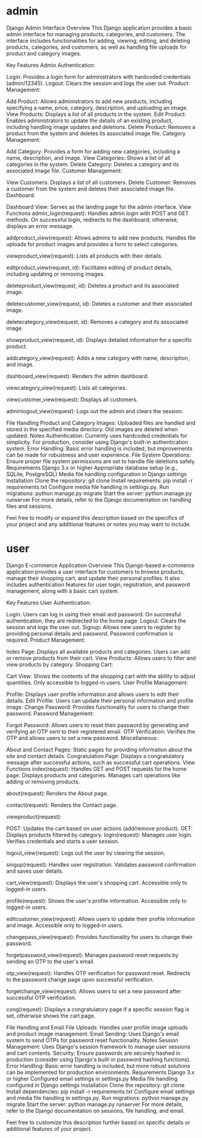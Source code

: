 # admin 
Django Admin Interface
Overview
This Django application provides a basic admin interface for managing products, categories, and customers. The interface includes functionalities for adding, viewing, editing, and deleting products, categories, and customers, as well as handling file uploads for product and category images.

Key Features
Admin Authentication:

Login: Provides a login form for administrators with hardcoded credentials (admin/12345).
Logout: Clears the session and logs the user out.
Product Management:

Add Product: Allows administrators to add new products, including specifying a name, price, category, description, and uploading an image.
View Products: Displays a list of all products in the system.
Edit Product: Enables administrators to update the details of an existing product, including handling image updates and deletions.
Delete Product: Removes a product from the system and deletes its associated image file.
Category Management:

Add Category: Provides a form for adding new categories, including a name, description, and image.
View Categories: Shows a list of all categories in the system.
Delete Category: Deletes a category and its associated image file.
Customer Management:

View Customers: Displays a list of all customers.
Delete Customer: Removes a customer from the system and deletes their associated image file.
Dashboard:

Dashboard View: Serves as the landing page for the admin interface.
View Functions
admin_login(request): Handles admin login with POST and GET methods. On successful login, redirects to the dashboard; otherwise, displays an error message.

addproduct_view(request): Allows admins to add new products. Handles file uploads for product images and provides a form to select categories.

viewproduct_view(request): Lists all products with their details.

editproduct_view(request, id): Facilitates editing of product details, including updating or removing images.

deleteproduct_view(request, id): Deletes a product and its associated image.

deletecustomer_view(request, id): Deletes a customer and their associated image.

deletecategory_view(request, id): Removes a category and its associated image.

showproduct_view(request, id): Displays detailed information for a specific product.

addcategory_view(request): Adds a new category with name, description, and image.

dashboard_view(request): Renders the admin dashboard.

viewcategory_view(request): Lists all categories.

viewcustomer_view(request): Displays all customers.

adminlogout_view(request): Logs out the admin and clears the session.

File Handling
Product and Category Images: Uploaded files are handled and stored in the specified media directory. Old images are deleted when updated.
Notes
Authentication: Currently uses hardcoded credentials for simplicity. For production, consider using Django's built-in authentication system.
Error Handling: Basic error handling is included, but improvements can be made for robustness and user experience.
File System Operations: Ensure proper file system permissions are set to handle file deletions safely.
Requirements
Django 3.x or higher
Appropriate database setup (e.g., SQLite, PostgreSQL)
Media file handling configuration in Django settings
Installation
Clone the repository: git clone <repository-url>
Install requirements: pip install -r requirements.txt
Configure media file handling in settings.py.
Run migrations: python manage.py migrate
Start the server: python manage.py runserver
For more details, refer to the Django documentation on handling files and sessions.

Feel free to modify or expand this description based on the specifics of your project and any additional features or notes you may want to include.
# user
Django E-commerce Application
Overview
This Django-based e-commerce application provides a user interface for customers to browse products, manage their shopping cart, and update their personal profiles. It also includes authentication features for user login, registration, and password management, along with a basic cart system.

Key Features
User Authentication:

Login: Users can log in using their email and password. On successful authentication, they are redirected to the home page.
Logout: Clears the session and logs the user out.
Signup: Allows new users to register by providing personal details and password. Password confirmation is required.
Product Management:

Index Page: Displays all available products and categories. Users can add or remove products from their cart.
View Products: Allows users to filter and view products by category.
Shopping Cart:

Cart View: Shows the contents of the shopping cart with the ability to adjust quantities. Only accessible to logged-in users.
User Profile Management:

Profile: Displays user profile information and allows users to edit their details.
Edit Profile: Users can update their personal information and profile image.
Change Password: Provides functionality for users to change their password.
Password Management:

Forgot Password: Allows users to reset their password by generating and verifying an OTP sent to their registered email.
OTP Verification: Verifies the OTP and allows users to set a new password.
Miscellaneous:

About and Contact Pages: Static pages for providing information about the site and contact details.
Congratulation Page: Displays a congratulatory message after successful actions, such as successful cart operations.
View Functions
index(request): Handles GET and POST requests for the home page. Displays products and categories. Manages cart operations like adding or removing products.

about(request): Renders the About page.

contact(request): Renders the Contact page.

viewproduct(request):

POST: Updates the cart based on user actions (add/remove product).
GET: Displays products filtered by category.
login(request): Manages user login. Verifies credentials and starts a user session.

logout_view(request): Logs out the user by clearing the session.

singup(request): Handles user registration. Validates password confirmation and saves user details.

cart_view(request): Displays the user's shopping cart. Accessible only to logged-in users.

profile(request): Shows the user's profile information. Accessible only to logged-in users.

editcustomer_view(request): Allows users to update their profile information and image. Accessible only to logged-in users.

changepass_view(request): Provides functionality for users to change their password.

forgetpassword_view(request): Manages password reset requests by sending an OTP to the user's email.

otp_view(request): Handles OTP verification for password reset. Redirects to the password change page upon successful verification.

forgetchange_view(request): Allows users to set a new password after successful OTP verification.

cong(request): Displays a congratulatory page if a specific session flag is set, otherwise shows the cart page.

File Handling and Email
File Uploads: Handles user profile image uploads and product image management.
Email Sending: Uses Django's email system to send OTPs for password reset functionality.
Notes
Session Management: Uses Django's session framework to manage user sessions and cart contents.
Security: Ensure passwords are securely hashed in production (consider using Django's built-in password hashing functions).
Error Handling: Basic error handling is included, but more robust solutions can be implemented for production environments.
Requirements
Django 3.x or higher
Configured email settings in settings.py
Media file handling configured in Django settings
Installation
Clone the repository: git clone <repository-url>
Install dependencies: pip install -r requirements.txt
Configure email settings and media file handling in settings.py.
Run migrations: python manage.py migrate
Start the server: python manage.py runserver
For more details, refer to the Django documentation on sessions, file handling, and email.

Feel free to customize this description further based on specific details or additional features of your project.
